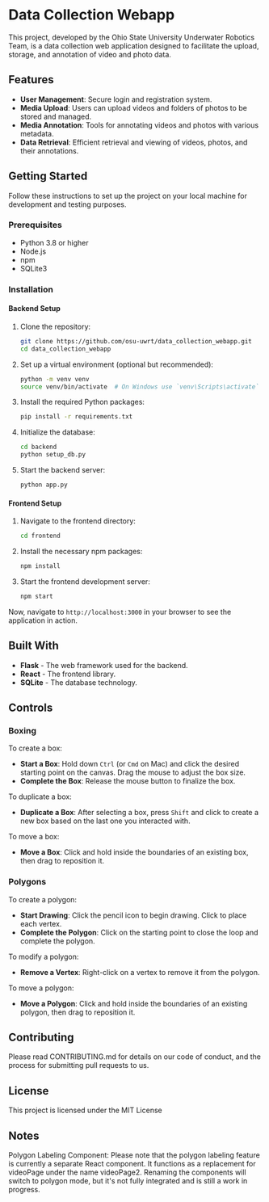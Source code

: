 
# Data Collection Webapp

This project, developed by the Ohio State University Underwater Robotics Team, is a data collection web application designed to facilitate the upload, storage, and annotation of video and photo data.

## Features

- **User Management**: Secure login and registration system.
- **Media Upload**: Users can upload videos and folders of photos to be stored and managed.
- **Media Annotation**: Tools for annotating videos and photos with various metadata.
- **Data Retrieval**: Efficient retrieval and viewing of videos, photos, and their annotations.

## Getting Started

Follow these instructions to set up the project on your local machine for development and testing purposes.

### Prerequisites

- Python 3.8 or higher
- Node.js
- npm
- SQLite3

### Installation

#### Backend Setup

1. Clone the repository:
   ```sh
   git clone https://github.com/osu-uwrt/data_collection_webapp.git
   cd data_collection_webapp
   ```

2. Set up a virtual environment (optional but recommended):
   ```sh
   python -m venv venv
   source venv/bin/activate  # On Windows use `venv\Scripts\activate`
   ```

3. Install the required Python packages:
   ```sh
   pip install -r requirements.txt
   ```

4. Initialize the database:
   ```sh
   cd backend
   python setup_db.py
   ```

5. Start the backend server:
   ```sh
   python app.py
   ```

#### Frontend Setup

1. Navigate to the frontend directory:
   ```sh
   cd frontend
   ```

2. Install the necessary npm packages:
   ```sh
   npm install
   ```

3. Start the frontend development server:
   ```sh
   npm start
   ```

Now, navigate to `http://localhost:3000` in your browser to see the application in action.

## Built With

- **Flask** - The web framework used for the backend.
- **React** - The frontend library.
- **SQLite** - The database technology.

## Controls

### Boxing

To create a box:
- **Start a Box**: Hold down `Ctrl` (or `Cmd` on Mac) and click the desired starting point on the canvas. Drag the mouse to adjust the box size.
- **Complete the Box**: Release the mouse button to finalize the box.

To duplicate a box:
- **Duplicate a Box**: After selecting a box, press `Shift` and click to create a new box based on the last one you interacted with.

To move a box:
- **Move a Box**: Click and hold inside the boundaries of an existing box, then drag to reposition it.

### Polygons

To create a polygon:
- **Start Drawing**: Click the pencil icon to begin drawing. Click to place each vertex.
- **Complete the Polygon**: Click on the starting point to close the loop and complete the polygon.

To modify a polygon:
- **Remove a Vertex**: Right-click on a vertex to remove it from the polygon.

To move a polygon:
- **Move a Polygon**: Click and hold inside the boundaries of an existing polygon, then drag to reposition it.

## Contributing

Please read CONTRIBUTING.md for details on our code of conduct, and the process for submitting pull requests to us.

## License

This project is licensed under the MIT License

## Notes

Polygon Labeling Component:
Please note that the polygon labeling feature is currently a separate React component. It functions as a replacement for videoPage under the name videoPage2. Renaming the components will switch to polygon mode, but it's not fully integrated and is still a work in progress.
